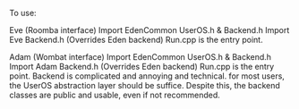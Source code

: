 To use: 

  Eve (Roomba interface)
  Import EdenCommon UserOS.h & Backend.h
  Import Eve Backend.h (Overrides Eden backend)
  Run.cpp is the entry point.
  
  Adam (Wombat interface)
  Import EdenCommon UserOS.h & Backend.h
  Import Adam Backend.h (Overrides Eden backend)
  Run.cpp is the entry point.
Backend is complicated and annoying and technical. for most users, the UserOS abstraction layer should be suffice. Despite this, the backend classes are public and usable, even if not recommended.
